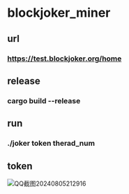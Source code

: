 # blockjoker_miner

## url
### https://test.blockjoker.org/home

## release
### cargo build --release

## run
### ./joker token therad_num

## token
![QQ截图20240805212916](https://github.com/user-attachments/assets/2ec6a991-75a7-4612-ba4d-4c5d80391de7)
